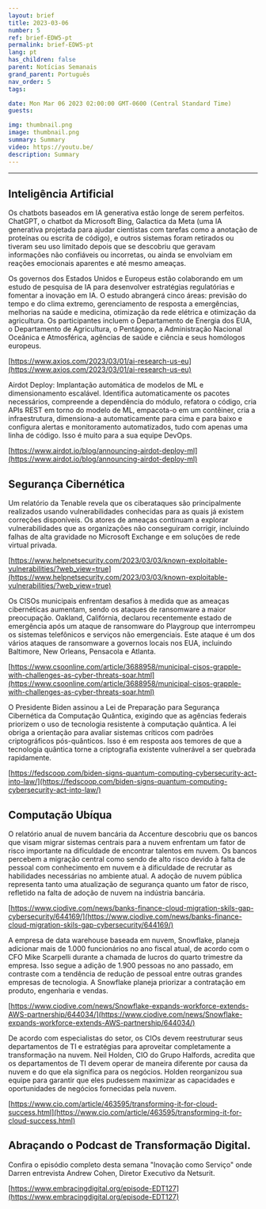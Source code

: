 ```yaml
---
layout: brief
title: 2023-03-06
number: 5
ref: brief-EDW5-pt
permalink: brief-EDW5-pt
lang: pt
has_children: false
parent: Notícias Semanais
grand_parent: Português
nav_order: 5
tags:

date: Mon Mar 06 2023 02:00:00 GMT-0600 (Central Standard Time)
guests:

img: thumbnail.png
image: thumbnail.png
summary: Summary
video: https://youtu.be/
description: Summary
---
```






---

## Inteligência Artificial

Os chatbots baseados em IA generativa estão longe de serem perfeitos. ChatGPT, o chatbot da Microsoft Bing, Galactica da Meta (uma IA generativa projetada para ajudar cientistas com tarefas como a anotação de proteínas ou escrita de código), e outros sistemas foram retirados ou tiveram seu uso limitado depois que se descobriu que geravam informações não confiáveis ou incorretas, ou ainda se envolviam em reações emocionais aparentes e até mesmo ameaças.

Os governos dos Estados Unidos e Europeus estão colaborando em um estudo de pesquisa de IA para desenvolver estratégias regulatórias e fomentar a inovação em IA. O estudo abrangerá cinco áreas: previsão do tempo e do clima extremo, gerenciamento de resposta a emergências, melhorias na saúde e medicina, otimização da rede elétrica e otimização da agricultura. Os participantes incluem o Departamento de Energia dos EUA, o Departamento de Agricultura, o Pentágono, a Administração Nacional Oceânica e Atmosférica, agências de saúde e ciência e seus homólogos europeus.

[https://www.axios.com/2023/03/01/ai-research-us-eu](https://www.axios.com/2023/03/01/ai-research-us-eu)

Airdot Deploy: Implantação automática de modelos de ML e dimensionamento escalável. Identifica automaticamente os pacotes necessários, compreende a dependência do módulo, refatora o código, cria APIs REST em torno do modelo de ML, empacota-o em um contêiner, cria a infraestrutura, dimensiona-a automaticamente para cima e para baixo e configura alertas e monitoramento automatizados, tudo com apenas uma linha de código. Isso é muito para a sua equipe DevOps.

[https://www.airdot.io/blog/announcing-airdot-deploy-ml](https://www.airdot.io/blog/announcing-airdot-deploy-ml)

## Segurança Cibernética

Um relatório da Tenable revela que os ciberataques são principalmente realizados usando vulnerabilidades conhecidas para as quais já existem correções disponíveis. Os atores de ameaças continuam a explorar vulnerabilidades que as organizações não conseguiram corrigir, incluindo falhas de alta gravidade no Microsoft Exchange e em soluções de rede virtual privada.

[https://www.helpnetsecurity.com/2023/03/03/known-exploitable-vulnerabilities/?web_view=true](https://www.helpnetsecurity.com/2023/03/03/known-exploitable-vulnerabilities/?web_view=true)

Os CISOs municipais enfrentam desafios à medida que as ameaças cibernéticas aumentam, sendo os ataques de ransomware a maior preocupação. Oakland, Califórnia, declarou recentemente estado de emergência após um ataque de ransomware do Playgroup que interrompeu os sistemas telefônicos e serviços não emergenciais. Este ataque é um dos vários ataques de ransomware a governos locais nos EUA, incluindo Baltimore, New Orleans, Pensacola e Atlanta.

[https://www.csoonline.com/article/3688958/municipal-cisos-grapple-with-challenges-as-cyber-threats-soar.html](https://www.csoonline.com/article/3688958/municipal-cisos-grapple-with-challenges-as-cyber-threats-soar.html)

O Presidente Biden assinou a Lei de Preparação para Segurança Cibernética da Computação Quântica, exigindo que as agências federais priorizem o uso de tecnologia resistente à computação quântica. A lei obriga a orientação para avaliar sistemas críticos com padrões criptográficos pós-quânticos. Isso é em resposta aos temores de que a tecnologia quântica torne a criptografia existente vulnerável a ser quebrada rapidamente.

[https://fedscoop.com/biden-signs-quantum-computing-cybersecurity-act-into-law/](https://fedscoop.com/biden-signs-quantum-computing-cybersecurity-act-into-law/)

## Computação Ubíqua

O relatório anual de nuvem bancária da Accenture descobriu que os bancos que visam migrar sistemas centrais para a nuvem enfrentam um fator de risco importante na dificuldade de encontrar talentos em nuvem. Os bancos percebem a migração central como sendo de alto risco devido à falta de pessoal com conhecimento em nuvem e à dificuldade de recrutar as habilidades necessárias no ambiente atual. A adoção de nuvem pública representa tanto uma atualização de segurança quanto um fator de risco, refletido na falta de adoção de nuvem na indústria bancária.

[https://www.ciodive.com/news/banks-finance-cloud-migration-skils-gap-cybersecurity/644169/](https://www.ciodive.com/news/banks-finance-cloud-migration-skils-gap-cybersecurity/644169/)

A empresa de data warehouse baseada em nuvem, Snowflake, planeja adicionar mais de 1.000 funcionários no ano fiscal atual, de acordo com o CFO Mike Scarpelli durante a chamada de lucros do quarto trimestre da empresa. Isso segue a adição de 1.900 pessoas no ano passado, em contraste com a tendência de redução de pessoal entre outras grandes empresas de tecnologia. A Snowflake planeja priorizar a contratação em produto, engenharia e vendas.

[https://www.ciodive.com/news/Snowflake-expands-workforce-extends-AWS-partnership/644034/](https://www.ciodive.com/news/Snowflake-expands-workforce-extends-AWS-partnership/644034/)

De acordo com especialistas do setor, os CIOs devem reestruturar seus departamentos de TI e estratégias para aproveitar completamente a transformação na nuvem. Neil Holden, CIO do Grupo Halfords, acredita que os departamentos de TI devem operar de maneira diferente por causa da nuvem e do que ela significa para os negócios. Holden reorganizou sua equipe para garantir que eles pudessem maximizar as capacidades e oportunidades de negócios fornecidas pela nuvem.

[https://www.cio.com/article/463595/transforming-it-for-cloud-success.html](https://www.cio.com/article/463595/transforming-it-for-cloud-success.html)

## Abraçando o Podcast de Transformação Digital.

Confira o episódio completo desta semana "Inovação como Serviço" onde Darren entrevista Andrew Cohen, Diretor Executivo da Netsurit.

[https://www.embracingdigital.org/episode-EDT127](https://www.embracingdigital.org/episode-EDT127)


